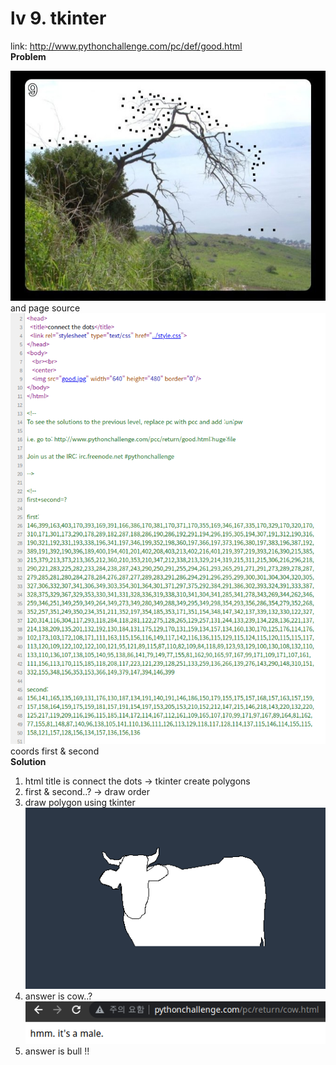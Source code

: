 # lv 9. tkinter

link: http://www.pythonchallenge.com/pc/def/good.html  
**Problem**

![problem](./problem1.png)  
and page source  
![problem2](./problem2.png)  
coords first & second  
**Solution**

1. html title is connect the dots -> tkinter create polygons  
2. first & second..? -> draw order  
3. draw polygon using tkinter  
![image](./sol1.png)  
4. answer is cow..?  
![image2](./sol2.png)  
5. answer is bull !!
